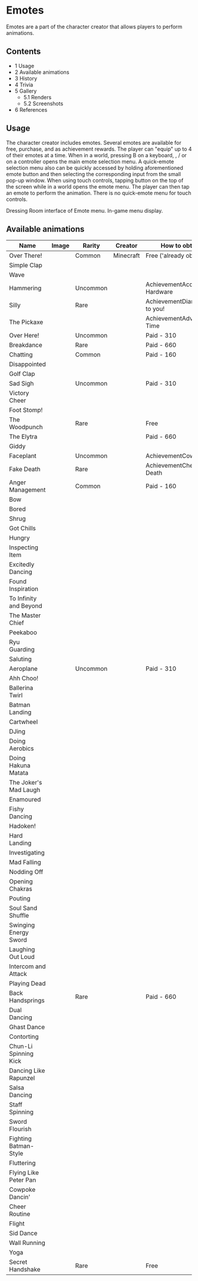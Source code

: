 # Emotes
Emotes are a part of the character creator that allows players to perform animations.

## Contents
- 1 Usage
- 2 Available animations
- 3 History
- 4 Trivia
- 5 Gallery
	- 5.1 Renders
	- 5.2 Screenshots
- 6 References

## Usage
The character creator includes emotes. Several emotes are available for free, purchase, and as achievement rewards. The player can "equip" up to 4 of their emotes at a time. When in a world, pressing B on a keyboard, ,  / or  on a controller opens the main emote selection menu. A quick-emote selection menu also can be quickly accessed by holding aforementioned emote button and then selecting the corresponding input from the small pop-up window. When using touch controls, tapping  button on the top of the screen while in a world opens the emote menu. The player can then tap an emote to perform the animation. There is no quick-emote menu for touch controls. 

Dressing Room interface of Emote menu.
In-game menu display.
## Available animations
| Name                   | Image | Rarity   | Creator   | How to obtain               |
|------------------------|-------|----------|-----------|-----------------------------|
| Over There!            |       | Common   | Minecraft | Free ('already obtained')   |
| Simple Clap            |       |          |           |                             |
| Wave                   |       |          |           |                             |
| Hammering              |       | Uncommon |           | AchievementAcquire Hardware |
| Silly                  |       | Rare     |           | AchievementDiamonds to you! |
| The Pickaxe            |       |          |           | AchievementAdventuring Time |
| Over Here!             |       | Uncommon |           | Paid - 310                  |
| Breakdance             |       | Rare     |           | Paid - 660                  |
| Chatting               |       | Common   |           | Paid - 160                  |
| Disappointed           |       |          |           |                             |
| Golf Clap              |       |          |           |                             |
| Sad Sigh               |       | Uncommon |           | Paid - 310                  |
| Victory Cheer          |       |          |           |                             |
| Foot Stomp!            |       |          |           |                             |
| The Woodpunch          |       | Rare     |           | Free                        |
| The Elytra             |       |          |           | Paid - 660                  |
| Giddy                  |       |          |           |                             |
| Faceplant              |       | Uncommon |           | AchievementCow Tipper       |
| Fake Death             |       | Rare     |           | AchievementCheating Death   |
| Anger Management       |       | Common   |           | Paid - 160                  |
| Bow                    |       |          |           |                             |
| Bored                  |       |          |           |                             |
| Shrug                  |       |          |           |                             |
| Got Chills             |       |          |           |                             |
| Hungry                 |       |          |           |                             |
| Inspecting Item        |       |          |           |                             |
| Excitedly Dancing      |       |          |           |                             |
| Found Inspiration      |       |          |           |                             |
| To Infinity and Beyond |       |          |           |                             |
| The Master Chief       |       |          |           |                             |
| Peekaboo               |       |          |           |                             |
| Ryu Guarding           |       |          |           |                             |
| Saluting               |       |          |           |                             |
| Aeroplane              |       | Uncommon |           | Paid - 310                  |
| Ahh Choo!              |       |          |           |                             |
| Ballerina Twirl        |       |          |           |                             |
| Batman Landing         |       |          |           |                             |
| Cartwheel              |       |          |           |                             |
| DJing                  |       |          |           |                             |
| Doing Aerobics         |       |          |           |                             |
| Doing Hakuna Matata    |       |          |           |                             |
| The Joker's Mad Laugh  |       |          |           |                             |
| Enamoured              |       |          |           |                             |
| Fishy Dancing          |       |          |           |                             |
| Hadoken!               |       |          |           |                             |
| Hard Landing           |       |          |           |                             |
| Investigating          |       |          |           |                             |
| Mad Falling            |       |          |           |                             |
| Nodding Off            |       |          |           |                             |
| Opening Chakras        |       |          |           |                             |
| Pouting                |       |          |           |                             |
| Soul Sand Shuffle      |       |          |           |                             |
| Swinging Energy Sword  |       |          |           |                             |
| Laughing Out Loud      |       |          |           |                             |
| Intercom and Attack    |       |          |           |                             |
| Playing Dead           |       |          |           |                             |
| Back Handsprings       |       | Rare     |           | Paid - 660                  |
| Dual Dancing           |       |          |           |                             |
| Ghast Dance            |       |          |           |                             |
| Contorting             |       |          |           |                             |
| Chun-Li Spinning Kick  |       |          |           |                             |
| Dancing Like Rapunzel  |       |          |           |                             |
| Salsa Dancing          |       |          |           |                             |
| Staff Spinning         |       |          |           |                             |
| Sword Flourish         |       |          |           |                             |
| Fighting Batman-Style  |       |          |           |                             |
| Fluttering             |       |          |           |                             |
| Flying Like Peter Pan  |       |          |           |                             |
| Cowpoke Dancin'        |       |          |           |                             |
| Cheer Routine          |       |          |           |                             |
| Flight                 |       |          |           |                             |
| Sid Dance              |       |          |           |                             |
| Wall Running           |       |          |           |                             |
| Yoga                   |       |          |           |                             |
| Secret Handshake       |       | Rare     |           | Free                        |


